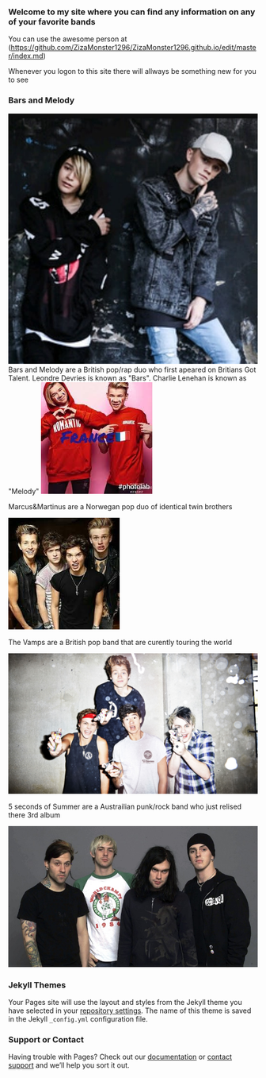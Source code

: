 ### Welcome to my site where you can find any information on any of your favorite bands

You can use the awesome person at (https://github.com/ZizaMonster1296/ZizaMonster1296.github.io/edit/master/index.md) 

Whenever you logon to this site there will allways be something new for you to see

### Bars and Melody
<img src="27879840_156810825116304_4833839718594510848_n.jpg" alt="hi" class="inline"/>
Bars and Melody are a British pop/rap duo who first apeared on Britians Got Talent. Leondre Devries is known as "Bars". Charlie Lenehan is known as "Melody"


<img src="/images.jpeg" alt="hi" class="inline"/>

Marcus&Martinus are a Norwegan pop duo of identical twin brothers



<img src="/download.jpeg" alt="hi" class="inline"/>

The Vamps are a British pop band that are curently touring the world


<img src="/f99cfb8b80456902e3f9385d3a948e4c.jpg" alt="hi" class="inline"/>

5 seconds of Summer are a Austrailian punk/rock band who just relised there 3rd album


<img src="/The-Used-main.jpg" alt="hi" class="inline"/>



### Jekyll Themes

Your Pages site will use the layout and styles from the Jekyll theme you have selected in your [repository settings](https://github.com/ZizaMonster1296/ZizaMonster1296.github.io/settings). The name of this theme is saved in the Jekyll `_config.yml` configuration file.

### Support or Contact

Having trouble with Pages? Check out our [documentation](https://help.github.com/categories/github-pages-basics/) or [contact support](https://github.com/contact) and we’ll help you sort it out. 

